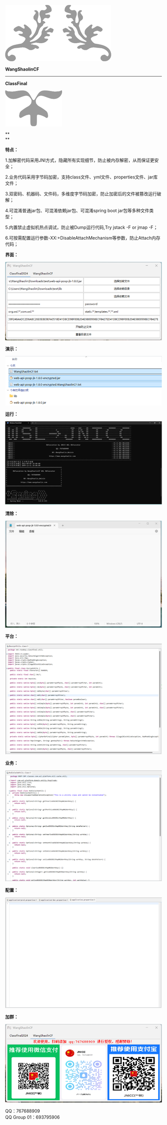 ![](media/000c259394997a4a2be1e2b11465b55d.png)

**WangShaolinCF**

***

**ClassFinal**

![](media/4c59838c9f143479b57b507ef750274d.png)

**  
**

**特点：**

1.加解密代码采用JNI方式，隐藏所有实现细节，防止被内存解密，从而保证更安全；

2.业务代码采用字节码加密，支持class文件、yml文件、properties文件、jar库文件；

3.双密码、机器码、文件码，多维度字节码加密，防止加密后的文件被篡改运行破解；

4.可混淆普通jar包、可混淆依赖jar包、可混淆spring boot jar包等多种文件类型；

5.内置禁止虚拟机热点调试，防止被Dump运行代码,Try jstack -F or jmap -F；

6.可按需配置运行参数-XX:+DisableAttachMechanism等参数，防止Attach内存代码；

**界面：**

![](media/a5125988e923b94c7e3a7582766b54ef.png)

**演示：**

**![](media/5dd73cdf06eeca820f2a13eae2839d65.png)**

**运行：**

![](media/1e0318b9e3c7c7e8b3e2da85d2701214.png)

**清除：**

![](media/96722e10503520e8226a1945b029bef7.png)

**平台：**

![](media/7e7565df866e3a1789041e62275921b8.png)

**业务：**

![](media/2598eb46027a551dce1dac0ba13533ad.png)

**配置：**

![](media/67dfed88065127d0bce962965fbca242.png)

**加群：**

![](media/856518f5ceff881f89f6e7459237b720.png)

QQ：767688909  
QQ Group 01：693795906
